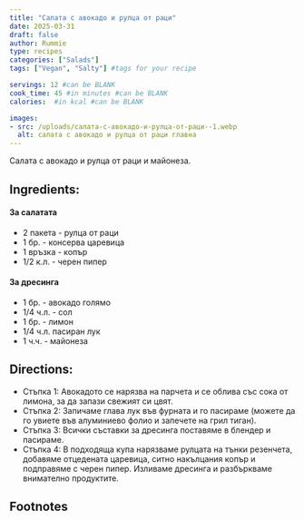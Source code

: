 ```yaml
---
title: "Салата с авокадо и рулца от раци"
date: 2025-03-31
draft: false
author: Rummie
type: recipes
categories: ["Salads"]
tags: ["Vegan", "Salty"] #tags for your recipe

servings: 12 #can be BLANK
cook_time: 45 #in minutes #can be BLANK
calories:  #in kcal #can be BLANK

images:
- src: /uploads/салата-с-авокадо-и-рулца-от-раци--1.webp
  alt: салата с авокадо и рулца от раци главна
---
```

Салата с авокадо и рулца от раци и майонеза. 
<!--more-->

## Ingredients:

#### За салатата
- 2 пакета - рулца от раци
- 1 бр. - консерва царевица
- 1 връзка - копър
- 1/2 к.л. - черен пипер
 
#### За дресинга
- 1 бр. - авокадо голямо
- 1/4 ч.л. - сол
- 1 бр. - лимон
- 1/4 ч.л. пасиран лук
- 1 ч.ч. - майонеза

## Directions:
- Стъпка 1: Авокадото се нарязва на парчета и се облива със сока от лимона, за да запази свежият си цвят.
- Стъпка 2: Запичаме глава лук във фурната и го пасираме (можете да го увиете във алуминиево фолио и запечете на грил тиган).
- Стъпка 3: Всички съставки за дресинга поставяме в блендер и пасираме.
- Стъпка 4: В подходяща купа нарязваме рулцата на тънки резенчета, добавяме отцедената царевица, ситно накълцания копър и подправяме с черен пипер. Изливаме дресинга и разбъркваме внимателно продуктите.

## Footnotes

